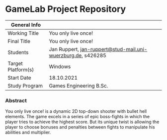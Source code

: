# GameLab Project Repository

|  General Info  | |
| ---|---|
| Working Title | You only live once! |
| Final Title | You only live once! |
| Students | Jan Ruppert, jan-ruppert@stud-mail.uni-wuerzburg.de, s426285 |
| Target Platform(s) | Windows |
| Start Date | 18.10.2021 |
| Study Program | Games Engineering B.Sc.|

### Abstract

You only live once! is a dynamic 2D top-down shooter with bullet hell elements. The game excels in a series of epic boss-fights in which the player tries to achieve the highest score. But its unique twist is allowing the player to choose bonuses and penalties between fights to manipulate his abilities and multiplier.